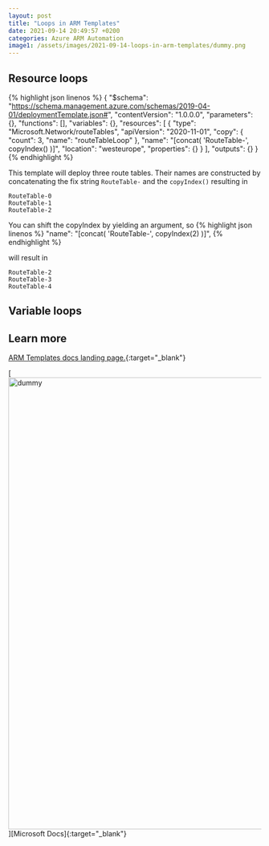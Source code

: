 ```yaml
---
layout: post
title: "Loops in ARM Templates"
date: 2021-09-14 20:49:57 +0200
categories: Azure ARM Automation
image1: /assets/images/2021-09-14-loops-in-arm-templates/dummy.png
---
```


[ARM Templates Docs]:https://docs.microsoft.com/en-us/azure/azure-resource-manager/templates/

## Resource loops




{% highlight json linenos %}
{
    "$schema": "https://schema.management.azure.com/schemas/2019-04-01/deploymentTemplate.json#",
    "contentVersion": "1.0.0.0",
    "parameters": {},
    "functions": [],
    "variables": {},
    "resources": [
        {
            "type": "Microsoft.Network/routeTables",
            "apiVersion": "2020-11-01",
            "copy": {
                "count": 3,
                "name": "routeTableLoop"
            },
            "name": "[concat( 'RouteTable-', copyIndex() )]",
            "location": "westeurope",
            "properties": {}
        }
    ],
    "outputs": {}
}
{% endhighlight %}

This template will deploy three route tables. Their names are constructed by concatenating the fix string `RouteTable-` and the `copyIndex()` resulting in

```
RouteTable-0
RouteTable-1
RouteTable-2
```

You can shift the copyIndex by yielding an argument, so 
{% highlight json linenos %}
            "name": "[concat( 'RouteTable-', copyIndex(2) )]",
{% endhighlight %}

will result in 
```
RouteTable-2
RouteTable-3
RouteTable-4
```

## Variable loops

## Learn more

[ARM Templates docs landing page.][ARM Templates Docs]{:target="_blank"}

[<img src="{{ page.image1 | relative_url }}" alt="dummy" width="900"/>][Microsoft Docs]{:target="_blank"}


